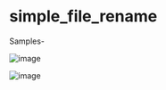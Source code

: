 # simple_file_rename

Samples-















![image](https://user-images.githubusercontent.com/57319246/68658683-ea57b200-055b-11ea-8288-e7904c93c5e2.png)

![image](https://user-images.githubusercontent.com/57319246/68658653-dc099600-055b-11ea-8923-c85b16ca52f5.png)
